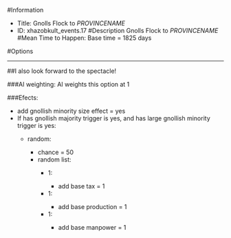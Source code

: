 #Information
 - Title: Gnolls Flock to $PROVINCENAME$
 - ID: xhazobkult_events.17
#Description
Gnolls Flock to $PROVINCENAME$
#Mean Time to Happen:
Base time = 1825 days

#Options

___
##I also look forward to the spectacle!

###AI weighting:
AI weights this option at 1


###Efects:<ul><li>add gnollish minority size effect = yes</li><li>If has gnollish majority trigger is yes, and has large gnollish minority trigger is yes:</li><ul><li>random:</li><ul><li>chance = 50</li><li>random list:</li><ul><li>1:</li><ul><li>add base tax = 1</li></ul><li>1:</li><ul><li>add base production = 1</li></ul><li>1:</li><ul><li>add base manpower = 1</li></ul></ul></ul></ul></ul>
